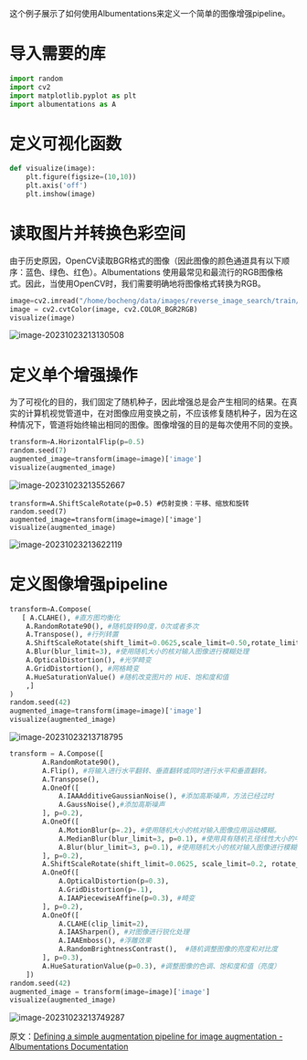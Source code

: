 这个例子展示了如何使用Albumentations来定义一个简单的图像增强pipeline。

# 导入需要的库

```python
import random
import cv2
import matplotlib.pyplot as plt
import albumentations as A
```

# 定义可视化函数

```python
def visualize(image):
    plt.figure(figsize=(10,10))
    plt.axis('off')
    plt.imshow(image)
```

# 读取图片并转换色彩空间

由于历史原因，OpenCV读取BGR格式的图像（因此图像的颜色通道具有以下顺序：蓝色、绿色、红色）。Albumentations 使用最常见和最流行的RGB图像格式。因此，当使用OpenCV时，我们需要明确地将图像格式转换为RGB。

```python
image=cv2.imread("/home/bocheng/data/images/reverse_image_search/train/castle/n02980441_37573.JPEG")
image = cv2.cvtColor(image, cv2.COLOR_BGR2RGB)
visualize(image)
```

![image-20231023213130508](F:\Learning\ReadWriteThink\image\CV004-图像增强库albumentations使用pipeline\image-20231023213130508.png)

# 定义单个增强操作

为了可视化的目的，我们固定了随机种子，因此增强总是会产生相同的结果。在真实的计算机视觉管道中，在对图像应用变换之前，不应该修复随机种子，因为在这种情况下，管道将始终输出相同的图像。图像增强的目的是每次使用不同的变换。

```python
transform=A.HorizontalFlip(p=0.5)
random.seed(7)
augmented_image=transform(image=image)['image']
visualize(augmented_image)
```

![image-20231023213552667](F:\Learning\ReadWriteThink\image\CV004-图像增强库albumentations使用pipeline\image-20231023213552667.png)

```
transform=A.ShiftScaleRotate(p=0.5) #仿射变换：平移、缩放和旋转
random.seed(7)
augmented_image=transform(image=image)['image']
visualize(augmented_image)
```

![image-20231023213622119](F:\Learning\ReadWriteThink\image\CV004-图像增强库albumentations使用pipeline\image-20231023213622119.png)

# 定义图像增强pipeline

```python
transform=A.Compose(
   [ A.CLAHE(), #直方图均衡化
    A.RandomRotate90(), #随机旋转90度，0次或者多次
    A.Transpose(), #行列转置
    A.ShiftScaleRotate(shift_limit=0.0625,scale_limit=0.50,rotate_limit=45,p=.75), #随机仿射变换
    A.Blur(blur_limit=3), #使用随机大小的核对输入图像进行模糊处理
    A.OpticalDistortion(), #光学畸变
    A.GridDistortion(), #网格畸变
    A.HueSaturationValue() #随机改变图片的 HUE、饱和度和值
    ,]
)
random.seed(42)
augmented_image=transform(image=image)['image']
visualize(augmented_image)
```

![image-20231023213718795](F:\Learning\ReadWriteThink\image\CV004-图像增强库albumentations使用pipeline\image-20231023213718795.png)

```python
transform = A.Compose([
        A.RandomRotate90(),
        A.Flip(), #将输入进行水平翻转、垂直翻转或同时进行水平和垂直翻转。
        A.Transpose(),
        A.OneOf([
            A.IAAAdditiveGaussianNoise(), #添加高斯噪声，方法已经过时
            A.GaussNoise(),#添加高斯噪声
        ], p=0.2),
        A.OneOf([
            A.MotionBlur(p=.2), #使用随机大小的核对输入图像应用运动模糊。
            A.MedianBlur(blur_limit=3, p=0.1), #使用具有随机孔径线性大小的中值滤波器对输入图像进行模糊处理。
            A.Blur(blur_limit=3, p=0.1), #使用随机大小的核对输入图像进行模糊处理。
        ], p=0.2),
        A.ShiftScaleRotate(shift_limit=0.0625, scale_limit=0.2, rotate_limit=45, p=0.2),
        A.OneOf([
            A.OpticalDistortion(p=0.3),
            A.GridDistortion(p=.1),
            A.IAAPiecewiseAffine(p=0.3), #畸变
        ], p=0.2),
        A.OneOf([
            A.CLAHE(clip_limit=2),
            A.IAASharpen(), #对图像进行锐化处理
            A.IAAEmboss(), #浮雕效果
            A.RandomBrightnessContrast(),  #随机调整图像的亮度和对比度           
        ], p=0.3),
        A.HueSaturationValue(p=0.3), #调整图像的色调、饱和度和值（亮度）
    ])
random.seed(42) 
augmented_image = transform(image=image)['image']
visualize(augmented_image)
```

![image-20231023213749287](F:\Learning\ReadWriteThink\image\CV004-图像增强库albumentations使用pipeline\image-20231023213749287.png)





原文：[Defining a simple augmentation pipeline for image augmentation - Albumentations Documentation](https://albumentations.ai/docs/examples/example/)